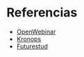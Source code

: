 # Referencias
- [OpenWebinar](https://openwebinars.net/academia/aprende/aprovisionamiento-ansible/?enroll=1#)
- [Kronops](https://kronops.com.mx/blog/random-1/automatizando-el-despliegue-de-servidores-linux-con-ansible-10)
- [Futurestud](https://futurestud.io/tutorials/how-to-fix-ubuntu-debian-apt-get-404-not-found-repository-errors)
